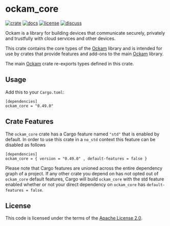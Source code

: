 # ockam_core

[![crate][crate-image]][crate-link]
[![docs][docs-image]][docs-link]
[![license][license-image]][license-link]
[![discuss][discuss-image]][discuss-link]

Ockam is a library for building devices that communicate securely, privately
and trustfully with cloud services and other devices.

This crate contains the core types of the [Ockam][main-ockam-crate-link]
library and is intended for use by crates that provide features and add-ons
to the main [Ockam][main-ockam-crate-link] library.

The main [Ockam][main-ockam-crate-link] crate re-exports types defined in
this crate.

## Usage

Add this to your `Cargo.toml`:

```
[dependencies]
ockam_core = "0.49.0"
```

## Crate Features

The `ockam_core` crate has a Cargo feature named `"std"` that is enabled by
default. In order to use this crate in a `no_std` context this feature can
be disabled as follows

```
[dependencies]
ockam_core = { version = "0.49.0" , default-features = false }
```

Please note that Cargo features are unioned across the entire dependency
graph of a project. If any other crate you depend on has not opted out of
`ockam_core` default features, Cargo will build `ockam_core` with the std
feature enabled whether or not your direct dependency on `ockam_core`
has `default-features = false`.

## License

This code is licensed under the terms of the [Apache License 2.0][license-link].

[main-ockam-crate-link]: https://crates.io/crates/ockam

[crate-image]: https://img.shields.io/crates/v/ockam_core.svg
[crate-link]: https://crates.io/crates/ockam_core

[docs-image]: https://docs.rs/ockam_core/badge.svg
[docs-link]: https://docs.rs/ockam_core

[license-image]: https://img.shields.io/badge/License-Apache%202.0-green.svg
[license-link]: https://github.com/ockam-network/ockam/blob/HEAD/LICENSE

[discuss-image]: https://img.shields.io/badge/Discuss-Github%20Discussions-ff70b4.svg
[discuss-link]: https://github.com/ockam-network/ockam/discussions
